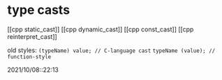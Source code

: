# type casts

[[cpp static_cast]]
[[cpp dynamic_cast]]
[[cpp const_cast]]
[[cpp reinterpret_cast]]

old styles:
`(typeName) value; // C-language cast`
`typeName (value); // function-style`


2021/10/08::22:13